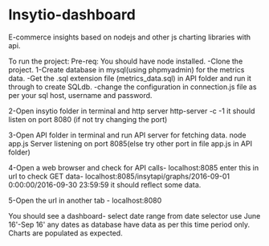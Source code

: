 # Insytio-dashboard
E-commerce insights based on nodejs and other js charting libraries with api.

To run the project:
Pre-req: You should have node installed.
-Clone the project.
1-Create database in mysql(using phpmyadmin) for the metrics data.
  -Get the .sql extension file (metrics_data.sql) in API folder and run it through to create SQLdb.
  -change the configuration in connection.js file as per your sql host, username and password.
  

2-Open insytio folder in terminal and http server 
      http-server -c -1
 it should listen on port 8080 (if not try changing the port)
 
3-Open API folder in terminal and run API server for fetching data.
          node app.js
          Server listening on port 8085(else try other port in file app.js in API folder)
          
4-Open a web browser and check for API calls- 
          localhost:8085
          enter this in url to check GET data- localhost:8085/insytapi/graphs/2016-09-01 0:00:00/2016-09-30 23:59:59
          it should reflect some data.
  
5-Open the url in another tab - localhost:8080

You should see a dashboard- select date range from date selector 
  use June 16'-Sep 16' any dates as database have data as per this time period only.
  Charts are populated as expected.
